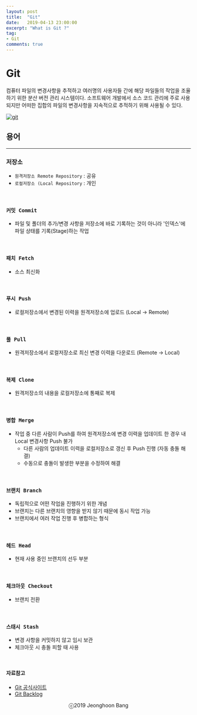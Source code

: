 ```yaml
---
layout: post
title:  "Git"
date:   2019-04-13 23:00:00
excerpt: "What is Git ?"
tag:
- Git
comments: true
---
```


# Git

컴퓨터 파일의 변경사항을 추적하고 여러명의 사용자들 간에 해당 파일들의 작업을 조율하기 위한 분산 버전 관리 시스템이다. 소프트웨어 개발에서 소스 코드 관리에 주로 사용되지만 어떠한 집합의 파일의 변경사항을 지속적으로 추적하기 위해 사용될 수 있다.

[![git](https://jeonghoonb.github.io/assets/img/post_2019/20190413_git_01.png)](https://jeonghoonb.github.io/assets/img/post_2019/20190413_git_01.png)
<br>

## 용어
------

### 저장소
* `원격저장소 Remote Repository` : 공유
* `로컬저장소 (Local Repository` : 개인
<br>

### `커밋 Commit`
* 파일 및 폴더의 추가/변경 사항을 저장소에 바로 기록하는 것이 아니라 '인덱스'에 파일 상태를 기록(Stage)하는 작업
<br>

### `패치 Fetch`
* 소스 최신화
<br>

### `푸시 Push`
* 로컬저장소에서 변경된 이력을 원격저장소에 업로드 (Local -> Remote)
<br>

### `풀 Pull`
* 원격저장소에서 로컬저장소로 최신 변경 이력을 다운로드 (Remote -> Local)
<br>

### `복제 Clone`
* 원격저장소의 내용을 로컬저장소에 통째로 복제
<br>

### `병합 Merge`
* 작업 중 다른 사람이 Push를 하여 원격저장소에 변경 이력을 업데이트 한 경우 내 Local 변경사항 Push 불가
	* 다른 사람의 업데이트 이력을 로컬저장소로 갱신 후 Push 진행 (자동 충돌 해결)
	* 수동으로 충돌이 발생한 부분을 수정하여 해결
<br>

### `브랜치 Branch`
* 독립적으로 어떤 작업을 진행하기 위한 개념
* 브랜치는 다른 브랜치의 영향을 받지 않기 때문에 동시 작업 가능
* 브랜치에서 여러 작업 진행 후 병합하는 형식
<br>

### `헤드 Head`
* 현재 사용 중인 브랜치의 선두 부분
<br>

### `체크아웃 Checkout`
* 브랜치 전환
<br>

### `스태시 Stash`
* 변경 사항을 커밋하지 않고 임시 보관
* 체크아웃 시 충돌 피할 때 사용
<br>

#### 자료참고
* [Git 공식사이트](https://git-scm.com/)
* [Git Backlog](https://backlog.com/git-tutorial/kr/)

<center>ⓒ2019 Jeonghoon Bang</center>
